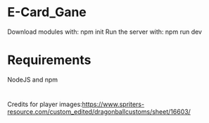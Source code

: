 # E-Card_Gane
Download modules with: npm init
Run the server with: npm run dev

# Requirements
NodeJS and npm

# 
Credits for player images:https://www.spriters-resource.com/custom_edited/dragonballcustoms/sheet/16603/

